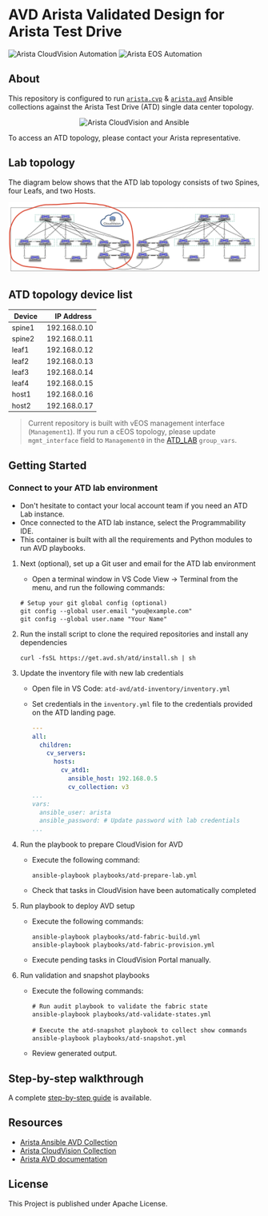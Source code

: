 # AVD Arista Validated Design for Arista Test Drive

![Arista CloudVision Automation](https://img.shields.io/badge/Arista-CVP%20Automation-blue) ![Arista EOS Automation](https://img.shields.io/badge/Arista-EOS%20Automation-blue)

## About

This repository is configured to run [`arista.cvp`](https://github.com/aristanetworks/ansible-cvp) & [`arista.avd`](https://github.com/aristanetworks/ansible-avd) Ansible collections against the Arista Test Drive (ATD) single data center topology.

<p align="center">
  <img src='docs/imgs/cv_ansible_logo.png' alt='Arista CloudVision and Ansible'/>
</p>

To access an ATD topology, please contact your Arista representative.

## Lab topology

The diagram below shows that the ATD lab topology consists of two Spines, four Leafs, and two Hosts.

<p align="center">
  <img src="docs/imgs/atd-topo.png" alt="ATD Lab Topology" width="600"/>
</p>

## ATD topology device list

| Device | IP Address |
| ------ | ------------ |
| spine1 |192.168.0.10 |
| spine2 |192.168.0.11 |
| leaf1  |192.168.0.12 |
| leaf2  |192.168.0.13 |
| leaf3  |192.168.0.14 |
| leaf4  |192.168.0.15 |
| host1  |192.168.0.16 |
| host2  |192.168.0.17 |

> Current repository is built with vEOS management interface (`Management1`). If you run a cEOS topology, please update `mgmt_interface` field to `Management0` in the [ATD_LAB](./atd-inventory/group_vars/ATD_LAB.yml) `group_vars`.

## Getting Started

### Connect to your ATD lab environment

- Don't hesitate to contact your local account team if you need an ATD Lab instance.
- Once connected to the ATD lab instance, select the Programmability IDE.
- This container is built with all the requirements and Python modules to run AVD playbooks.

1. Next (optional), set up a Git user and email for the ATD lab environment

    - Open a terminal window in VS Code View -> Terminal from the menu, and run the following commands:

    ```shell
    # Setup your git global config (optional)
    git config --global user.email "you@example.com"
    git config --global user.name "Your Name"
    ```

2. Run the install script to clone the required repositories and install any dependencies

    ```shell
    curl -fsSL https://get.avd.sh/atd/install.sh | sh
    ```

3. Update the inventory file with new lab credentials

    - Open file in VS Code: `atd-avd/atd-inventory/inventory.yml`

    - Set credentials in the `inventory.yml` file to the credentials provided on the ATD landing page.

      ```yaml
      ---
      all:
        children:
          cv_servers:
            hosts:
              cv_atd1:
                ansible_host: 192.168.0.5
                cv_collection: v3
      ...
      vars:
        ansible_user: arista
        ansible_password: # Update password with lab credentials
      ...
      ```

4. Run the playbook to prepare CloudVision for AVD

    - Execute the following command:

      ```shell
      ansible-playbook playbooks/atd-prepare-lab.yml
      ```

    - Check that tasks in CloudVision have been automatically completed

5. Run playbook to deploy AVD setup

    - Execute the following commands:

      ```shell
      ansible-playbook playbooks/atd-fabric-build.yml
      ansible-playbook playbooks/atd-fabric-provision.yml
      ```

    - Execute pending tasks in CloudVision Portal manually.

6. Run validation and snapshot playbooks

    - Execute the following commands:

      ```shell
      # Run audit playbook to validate the fabric state
      ansible-playbook playbooks/atd-validate-states.yml

      # Execute the atd-snapshot playbook to collect show commands
      ansible-playbook playbooks/atd-snapshot.yml
      ```

    - Review generated output.

## Step-by-step walkthrough

A complete [step-by-step guide](./DEMO.md) is available.

## Resources

- [Arista Ansible AVD Collection](https://github.com/aristanetworks/ansible-avd)
- [Arista CloudVision Collection](https://github.com/aristanetworks/ansible-cvp)
- [Arista AVD documentation](https://www.avd.sh)

## License

This Project is published under Apache License.
